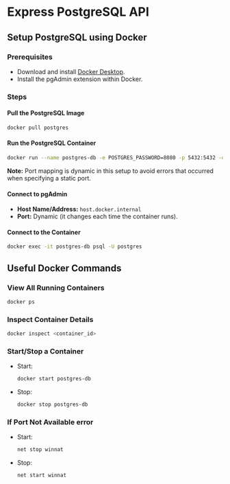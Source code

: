 # Express PostgreSQL API

## Setup PostgreSQL using Docker

### Prerequisites

- Download and install [Docker Desktop](https://www.docker.com/products/docker-desktop/).
- Install the pgAdmin extension within Docker.

### Steps

#### Pull the PostgreSQL Image

```bash
docker pull postgres
```

#### Run the PostgreSQL Container

```bash
docker run --name postgres-db -e POSTGRES_PASSWORD=8080 -p 5432:5432 -d postgres
```

**Note:** Port mapping is dynamic in this setup to avoid errors that occurred when specifying a static port.

#### Connect to pgAdmin

- **Host Name/Address:** `host.docker.internal`
- **Port:** Dynamic (it changes each time the container runs).

#### Connect to the Container

```bash
docker exec -it postgres-db psql -U postgres
```

## Useful Docker Commands

### View All Running Containers

```bash
docker ps
```

### Inspect Container Details

```bash
docker inspect <container_id>
```

### Start/Stop a Container

- Start:
  ```bash
  docker start postgres-db
  ```
- Stop:
  ```bash
  docker stop postgres-db
  ```

### If Port Not Available error

- Start:
  ```bash
  net stop winnat
  ```
- Stop:
  ```bash
  net start winnat
  ```
